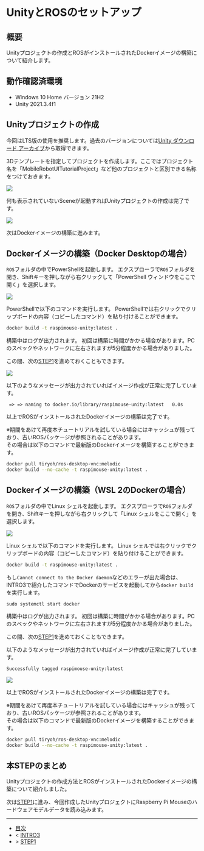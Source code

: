 # UnityとROSのセットアップ

## 概要

Unityプロジェクトの作成とROSがインストールされたDockerイメージの構築について紹介します。

## 動作確認済環境

* Windows 10 Home バージョン 21H2
* Unity 2021.3.4f1

## Unityプロジェクトの作成

今回はLTS版の使用を推奨します。過去のバージョンについては[Unity ダウンロード アーカイブ](https://unity3d.com/jp/get-unity/download/archive)から取得できます。

3Dテンプレートを指定してプロジェクトを作成します。ここではプロジェクト名を「MobileRobotUITutorialProject」など他のプロジェクトと区別できる名称をつけておきます。

![](./images/step0-1.png)

何も表示されていないSceneが起動すればUnityプロジェクトの作成は完了です。

![](./images/step0-2.png)

次はDockerイメージの構築に進みます。

## Dockerイメージの構築（Docker Desktopの場合）

`ROS`フォルダの中でPowerShellを起動します。
エクスプローラで`ROS`フォルダを開き、Shiftキーを押しながら右クリックして「PowerShell ウィンドウをここで開く」を選択します。

![](./images/step0-3.png)

PowerShellで以下のコマンドを実行します。
PowerShellでは右クリックでクリップボードの内容（コピーしたコマンド）を貼り付けることができます。

```sh
docker build -t raspimouse-unity:latest .
```

構築中はログが出力されます。
初回は構築に時間がかかる場合があります。PCのスペックやネットワークに左右されますが5分程度かかる場合がありました。

この間、次の[STEP1](./step1.md)を進めておくこともできます。

![](./images/step0-4.gif)

以下のようなメッセージが出力されていればイメージ作成が正常に完了しています。

```
 => => naming to docker.io/library/raspimouse-unity:latest   0.0s
```

以上でROSがインストールされたDockerイメージの構築は完了です。

※期間をあけて再度本チュートリアルを試している場合にはキャッシュが残っており、古いROSパッケージが参照されることがあります。  
その場合は以下のコマンドで最新版のDockerイメージを構築することができます。

```sh
docker pull tiryoh/ros-desktop-vnc:melodic
docker build --no-cache -t raspimouse-unity:latest .
```

## Dockerイメージの構築（WSL 2のDockerの場合）

`ROS`フォルダの中でLinux シェルを起動します。
エクスプローラで`ROS`フォルダを開き、Shiftキーを押しながら右クリックして「Linux シェルをここで開く」を選択します。

![](./images/step0-5.png)

Linux シェルで以下のコマンドを実行します。
Linux シェルでは右クリックでクリップボードの内容（コピーしたコマンド）を貼り付けることができます。

```sh
docker build -t raspimouse-unity:latest .
```

もし`Cannot connect to the Docker daemon`などのエラーが出た場合は、INTRO3で紹介したコマンドでDockerのサービスを起動してから`docker build`を実行します。

```
sudo systemctl start docker
```

構築中はログが出力されます。
初回は構築に時間がかかる場合があります。PCのスペックやネットワークに左右されますが5分程度かかる場合がありました。

この間、次の[STEP1](./step1.md)を進めておくこともできます。

以下のようなメッセージが出力されていればイメージ作成が正常に完了しています。

```
Successfully tagged raspimouse-unity:latest
```

![](./images/step0-6.png)

以上でROSがインストールされたDockerイメージの構築は完了です。

※期間をあけて再度本チュートリアルを試している場合にはキャッシュが残っており、古いROSパッケージが参照されることがあります。  
その場合は以下のコマンドで最新版のDockerイメージを構築することができます。

```sh
docker pull tiryoh/ros-desktop-vnc:melodic
docker build --no-cache -t raspimouse-unity:latest .
```

## 本STEPのまとめ

Unityプロジェクトの作成方法とROSがインストールされたDockerイメージの構築について紹介しました。

次は[STEP1](./step1.md)に進み、今回作成したUnityプロジェクトにRaspberry Pi Mouseのハードウェアモデルデータを読み込みます。

---

* [目次](./intro2.md)
* < [INTRO3](./intro3.md)
* \> [STEP1](./step1.md)
